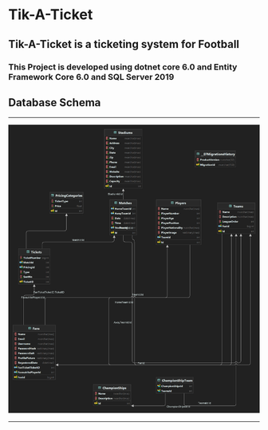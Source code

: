 # Tik-A-Ticket

## Tik-A-Ticket is a ticketing system for Football

### This Project is developed using dotnet core 6.0 and Entity Framework Core 6.0 and SQL Server 2019

## Database Schema
****************************************************************************************************
<img src="Docs/Schema.png">

****************************************************************************************************
